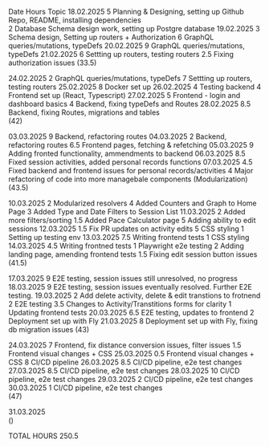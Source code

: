 Date            Hours    Topic
18.02.2025      5        Planning & Designing, setting up Github Repo, README, installing dependencies              
                2        Database Schema design work, setting up Postgre database
19.02.2025      3        Schema design, Setting up routers + Authorization
                6        GraphQL queries/mutations, typeDefs
20.02.2025      9        GraphQL queries/mutations, typeDefs
21.02.2025      6        Settting up routers, testing routers
                2.5      Fixing authorization issues
                (33.5)

24.02.2025      2        GraphQL queries/mutations, typeDefs
                7        Settting up routers, testing routers
25.02.2025      8        Docker set up
26.02.2025      4        Testing backend
                4        Frontend set up (React, Typescript)
27.02.2025      5        Frontend - login and dashboard basics
                4        Backend, fixing typeDefs and Routes
28.02.2025      8.5      Backend, fixing Routes, migrations and tables      
                (42)

03.03.2025      9        Backend, refactoring routes
04.03.2025      2        Backend, refactoring routes
                6.5      Frontend pages, fetching & refetching
05.03.2025      9        Adding fronted functionality, ammendments to backend
06.03.2025      8.5      Fixed session activities, added personal records functions
07.03.2025      4.5      Fixed backend and frontend issues for personal records/activities
                4        Major refactoring of code into more managebale components (Modularization)
                (43.5)

10.03.2025      2        Modularized resolvers
                4        Added Counters and Graph to Home Page
                3        Added Type and Date Filters to Session List
11.03.2025      2        Added more filters/sorting
                1.5      Added Pace Calculator page
                5        Adding ability to edit sessions
12.03.2025      1.5      Fix PR updates on activity edits
                5        CSS styling
                1        Setting up testing env
13.03.2025      7.5      Writing frontend tests
                1        CSS styling
14.03.2025      4.5      Writing frontned tests
                1        Playwright e2e testing
                2        Adding landing page, amending frontend tests
                1.5      Fixing edit session button issues
                (41.5)
                
17.03.2025      9        E2E testing, session issues still unresolved, no progress
18.03.2025      9        E2E testing, session issues eventually resolved. Further E2E testing.
19.03.2025      2        Add delete activity, delete & edit transtions to frotnend
                2        E2E testing
                3.5      Changes to Activity/Transtitions forms for clarity
                1        Updating frontend tests
20.03.2025      6.5      E2E testing, updates to frontend
                2        Deployment set up with Fly
21.03.2025      8        Deployment set up with Fly, fixing db migration issues
                (43)
                
24.03.2025      7        Frontend, fix distance conversion issues, filter issues
                1.5      Frontend visual changes + CSS
25.03.2025      0.5      Frontend visual changes + CSS
                8        CI/CD pipeline
26.03.2025      8.5      CI/CD pipeline, e2e test changes
27.03.2025      8.5      CI/CD pipeline, e2e test changes
28.03.2025      10       CI/CD pipeline, e2e test changes
29.03.2025      2        CI/CD pipeline, e2e test changes
30.03.2025      1        CI/CD pipeline, e2e test changes  
                (47)

31.03.2025      
                ()

TOTAL HOURS     250.5    